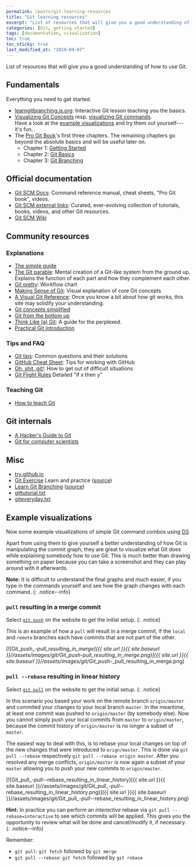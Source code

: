 ```yaml
---
permalink: /posts/git-learning-resources
title: "Git learning resources"
excerpt: "List of resources that will give you a good understanding of how to use Git."
categories: [Git, getting started]
tags: [documentation, visualization]
toc: true
toc_sticky: true
last_modified_at: "2019-04-07"
---
```


List of resources that will give you a good understanding of how to use Git.


## Fundamentals
Everything you need to get started.
* [learngitbranching.js.org](https://learngitbranching.js.org/): Interactive Git lesson teaching you the basics.
* [Visualizing Git Concepts](https://onlywei.github.io/explain-git-with-d3) resp. [visualizing Git commands](https://git-school.github.io/visualizing-git/).  
  Have a look at the [example visualizations](#example-visualizations) and try them out yourself---it's fun.
* The [Pro Git Book](https://git-scm.com/book/en/v2)'s first three chapters. The remaining chapters go beyond the absolute basics and will be useful later on.
  * Chapter 1: [Getting Started](https://git-scm.com/book/en/v2/Getting-Started-About-Version-Control)
  * Chapter 2: [Git Basics](https://git-scm.com/book/en/v2/Git-Basics-Getting-a-Git-Repository)
  * Chapter 3: [Git Branching](https://git-scm.com/book/en/v2/Git-Branching-Branches-in-a-Nutshell)


## Official documentation
* [Git SCM Docs](https://git-scm.com/doc/): Command reference manual, cheat sheets, "Pro Git book", videos.
* [Git SCM external links](https://git-scm.com/documentation/external-links): Curated, ever-evolving collection of tutorials, books, videos, and other Git resources.
* [Git SCM Wiki](https://git.wiki.kernel.org/)


## Community resources

### Explanations
* [The simple guide](https://rogerdudler.github.io/git-guide/)
* [The Git parable](http://tom.preston-werner.com/2009/05/19/the-git-parable.html): Mental creation of a Git-like system from the ground up. Explains the function of each part and how they complement each other.
* [Git pretty](http://justinhileman.info/article/git-pretty/): Workflow chart
* [Making Sense of Git](https://appendto.com/2015/06/making-sense-of-git-a-visual-perspective/): Visual explanation of core Git concepts
* [A Visual Git Reference](https://marklodato.github.io/visual-git-guide/index-en.html): Once you know a bit about how git works, this site may solidify your understanding.
* [Git concepts simplified](http://gitolite.com/gcs.html)
* [Git from the bottom up](https://jwiegley.github.io/git-from-the-bottom-up/)
* [Think Like (a) Git](http://think-like-a-git.net/): A guide for the perplexed.
* [Practical Git introduction](http://marc.helbling.fr/2014/09/practical-git-introduction)

### Tips and FAQ
* [Git tips](https://github.com/git-tips/tips): Common questions and their solutions
* [GitHub Cheat Sheet](https://github.com/tiimgreen/github-cheat-sheet): Tips for working with GitHub
* [Oh, shit, git!](http://ohshitgit.com/): How to get out of difficult situations
* [Git Flight Rules](https://github.com/k88hudson/git-flight-rules) Detailed "if x then y"

### Teaching Git
* [How to teach Git](https://rachelcarmena.github.io/2018/12/12/how-to-teach-git.html)


## Git internals
* [A Hacker's Guide to Git](https://wildlyinaccurate.com/a-hackers-guide-to-git/)
* [Git for computer scientists](http://eagain.net/articles/git-for-computer-scientists/)


## Misc
* [try.github.io](http://try.github.io/)
* [Git Exercise](https://gitexercises.fracz.com/) Learn and practice ([source](https://news.ycombinator.com/item?id=16107981))
* [Learn Git Branching](https://learngitbranching.js.org/) ([source](https://news.ycombinator.com/item?id=18504948))
* [gittutorial.txt](https://github.com/git/git/blob/master/Documentation/gittutorial.txt)
* [giteveryday.txt](https://github.com/git/git/blob/master/Documentation/giteveryday.txt)


## Example visualizations
Now some example visualizations of simple Git command combos using [D3](https://onlywei.github.io/explain-git-with-d3/).

Apart from using them to give yourself a better understanding of how Git is manipulating the commit graph, they are great to visualize what Git does while explaining somebody how to use Git. This is much better than drawing something on paper because you can take a screenshot and they can play around with it afterwards.

**Note:** It is difficult to understand the final graphs and much easier, if you type in the commands yourself and see how the graph changes with each command.
{: .notice--info}

### `pull` resulting in a merge commit
Select [`git push`](https://onlywei.github.io/explain-git-with-d3/#push) on the website to get the initial setup.
{: .notice}

This is an example of how a `pull` will result in a merge commit, if the `local` and `remote` branches each have commits that are not part of the other.

[![Git_push_-_pull_resulting_in_merge]({{ site.url }}{{ site.baseurl }}//assets/images/git/Git_push_-_pull_resulting_in_merge.png)]({{ site.url }}{{ site.baseurl }}//assets/images/git/Git_push_-_pull_resulting_in_merge.png)

### `pull --rebase` resulting in linear history
Select [`git pull`](https://onlywei.github.io/explain-git-with-d3/#pull) on the website to get the initial setup.
{: .notice}

In this scenario you based your work on the remote branch `origin/master` and commited your changes to your local branch `master`. In the meantime, at least one commit was pushed to `origin/master` (by somebody else). Now you cannot simply push your local commits from `master` to `origin/master`, because the commit history of `origin/master` is no longer a subset of `master`.

The easiest way to deal with this, is to rebase your local changes on top of the new changes that were introduced to `orign/master`. This is done via `git pull --rebase` respectively `git pull --rebase origin master`. After you resolved any merge conflicts, `origin/master` is now again a subset of your `master` allowing you to push your new commits to `origin/master`.

[![Git_pull_-_pull_--rebase_resulting_in_linear_history]({{ site.url }}{{ site.baseurl }}//assets/images/git/Git_pull_-_pull_--rebase_resulting_in_linear_history.png)]({{ site.url }}{{ site.baseurl }}//assets/images/git/Git_pull_-_pull_--rebase_resulting_in_linear_history.png)

**Hint:** In practice you can perform an *interactive* rebase via `git pull --rebase=interactive` to see which commits will be applied. This gives you the opportunity to review what will be done and cancel/modify it, if necessary.
{: .notice--info}

Remember:
* `git pull`: `git fetch` followed by `git merge`
* `git pull --rebase`: `git fetch` followed by `git rebase`

